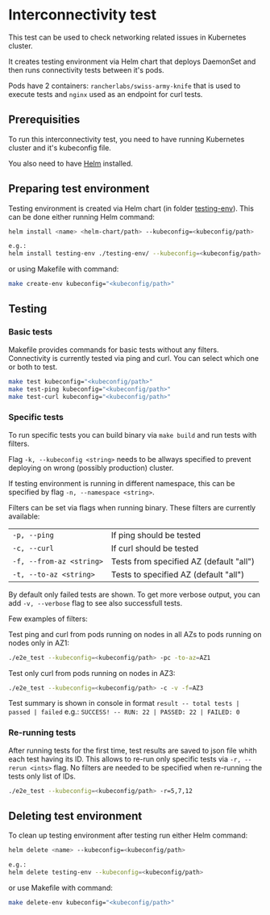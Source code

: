 # Interconnectivity test

This test can be used to check networking related issues in Kubernetes cluster.

It creates testing environment via Helm chart that deploys DaemonSet and then runs connectivity tests between it's pods.

Pods have 2 containers: `rancherlabs/swiss-army-knife` that is used to execute tests and `nginx` used as an endpoint for curl tests.

## Prerequisities

To run this interconnectivity test, you need to have running Kubernetes cluster and it's kubeconfig file.

You also need to have [Helm](https://helm.sh/) installed.

## Preparing test environment

Testing environment is created via Helm chart (in folder [testing-env](./testing-env/)).
This can be done either running Helm command:

```bash
helm install <name> <helm-chart/path> --kubeconfig=<kubeconfig/path>

e.g.:
helm install testing-env ./testing-env/ --kubeconfig=<kubeconfig/path>
```

or using Makefile with command:

```bash
make create-env kubeconfig="<kubeconfig/path>"
```

## Testing

### Basic tests

Makefile provides commands for basic tests without any filters.
Connectivity is currently tested via ping and curl. You can select which one or both to test.

```bash
make test kubeconfig="<kubeconfig/path>"
make test-ping kubeconfig="<kubeconfig/path>"
make test-curl kubeconfig="<kubeconfig/path>"
```

### Specific tests

To run specific tests you can build binary via `make build` and run tests with filters.

Flag `-k, --kubeconfig <string>` needs to be allways specified to prevent deploying on wrong (possibly production) cluster.

If testing environment is running in different namespace, this can be specified by flag `-n, --namespace <string>`.

Filters can be set via flags when running binary.
These filters are currently available:

|  |  |
|----------|----------|
| `-p, --ping`   | If ping should be tested   |
| `-c, --curl` | If curl should be tested |
| `-f, --from-az <string>` | Tests from specified AZ (default "all") |
| `-t, --to-az <string>` | Tests to specified AZ (default "all") |

By default only failed tests are shown.
To get more verbose output, you can add `-v, --verbose` flag to see also successfull tests.

Few examples of filters:

Test ping and curl from pods running on nodes in all AZs to pods running on nodes only in AZ1:

```bash
./e2e_test --kubeconfig=<kubeconfig/path> -pc -to-az=AZ1
```

Test only curl from pods running on nodes in AZ3:

```bash
./e2e_test --kubeconfig=<kubeconfig/path> -c -v -f=AZ3
```

Test summary is shown in console in format `result -- total tests | passed | failed` e.g.: `SUCCESS! -- RUN: 22 | PASSED: 22 | FAILED: 0`

### Re-running tests

After running tests for the first time, test results are saved to json file whith each test having its ID.
This allows to re-run only specific tests via `-r, --rerun <ints>` flag.
No filters are needed to be specified when re-running the tests only list of IDs.

```bash
./e2e_test --kubeconfig=<kubeconfig/path> -r=5,7,12
```

## Deleting test environment

To clean up testing environment after testing run either Helm command:

```bash
helm delete <name> --kubeconfig=<kubeconfig/path>

e.g.:
helm delete testing-env --kubeconfig=<kubeconfig/path>
```

or use Makefile with command:

```bash
make delete-env kubeconfig="<kubeconfig/path>"
```
